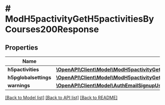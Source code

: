 # # ModH5pactivityGetH5pactivitiesByCourses200Response

## Properties

Name | Type | Description | Notes
------------ | ------------- | ------------- | -------------
**h5pactivities** | [**\OpenAPI\Client\Model\ModH5pactivityGetH5pactivitiesByCourses200ResponseH5pactivitiesInner[]**](ModH5pactivityGetH5pactivitiesByCourses200ResponseH5pactivitiesInner.md) |  |
**h5pglobalsettings** | [**\OpenAPI\Client\Model\ModH5pactivityGetH5pactivitiesByCourses200ResponseH5pglobalsettings**](ModH5pactivityGetH5pactivitiesByCourses200ResponseH5pglobalsettings.md) |  | [optional]
**warnings** | [**\OpenAPI\Client\Model\AuthEmailSignupUser200ResponseWarningsInner[]**](AuthEmailSignupUser200ResponseWarningsInner.md) |  | [optional]

[[Back to Model list]](../../README.md#models) [[Back to API list]](../../README.md#endpoints) [[Back to README]](../../README.md)
